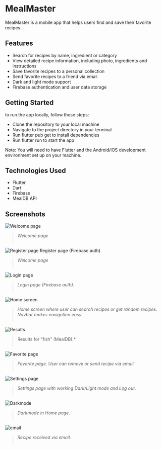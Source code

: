 # MealMaster

MealMaster is a mobile app that helps users find and save their favorite recipes.

## Features

- Search for recipes by name, ingredient or category
- View detailed recipe information, including photo, ingredients and instructions
- Save favorite recipes to a personal collection
- Send favorite recipes to a friend via email
- Dark and light mode support
- Firebase authentication and user data storage

## Getting Started

to run the app locally, follow these steps:

- Clone the repository to your local machine
- Navigate to the project directory in your terminal
- Run flutter pub get to install dependencies
- Run flutter run to start the app

Note: You will need to have Flutter and the Android/iOS development environment set up on your machine.

## Technologies Used
- Flutter
- Dart
- Firebase
- MealDB API

## Screenshots

![Welcome page](assets/Welcome.jpg "Image Title")
> *Welcome page*
<br></br>


![Register page](assets/Register.jpg "Image Title")
Register page (Firebase auth).
> *Welcome page*
<br></br>

![Login page](assets/Login.jpg "Image Title")
> *Login page (Firebase auth).*
<br></br>

![Home screen](assets/Home.jpg "Image Title")
> *Home screen where user can search recipes or get random recipes. Navbar makes navigation easy.*
<br></br>

![Results](assets/Search.jpg "Image Title")
> Results for "fish" (MealDB).*
<br></br>

![Favorite page](assets/Favorite.jpg "Image Title")
> *Favorite page. User can remove or send recipe via email.*
<br></br>

![Settings page](assets/Settings.jpg "Image Title")
> *Settings page with working Dark/Light mode and Log out.*
<br></br>

![Darkmode](assets/Darkmode.jpg "Image Title")
> *Darkmode in Home page.*
<br></br>

![email](assets/Email.jpg "Image Title")
> *Recipe received via email.*
<br></br>
